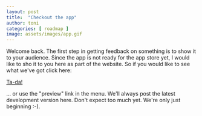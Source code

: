 ```yaml
---
layout: post
title:  "Checkout the app"
author: toni
categories: [ roadmap ]
image: assets/images/app.gif
---
```

Welcome back. The first step in getting feedback on something is to show it to your audience. Since the app is not ready for the app store yet, I would like to sho it to you here as part of the website. So if you would like to see what we've got click here:


[Ta-da!](/preview/)

... or use the "preview" link in the menu. We'll always post the latest development version here. Don't expect too much yet. We're only just beginning :-).